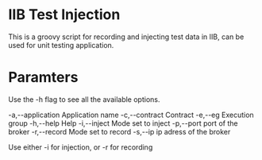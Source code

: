# IIB Test Injection
This is a groovy script for recording and injecting test data in IIB, can be used for unit testing application. 

# Paramters
Use the -h flag to see all the available options. 

 -a,--application <APPLICATION>   Application name
 -c,--contract <CONTRACT>         Contract
 -e,--eg <EG>                     Execution group
 -h,--help                        Help
 -i,--inject                      Mode set to inject
 -p,--port <PORT>                 port of the broker
 -r,--record                      Mode set to record
 -s,--ip <BROKER>                 ip adress of the broker
 
Use either -i for injection, or -r for recording